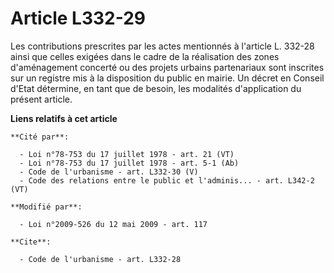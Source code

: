 # Article L332-29

Les contributions prescrites par les actes mentionnés à l'article L. 332-28 ainsi que celles exigées dans le cadre de la
réalisation des zones d'aménagement concerté ou des projets urbains partenariaux sont inscrites sur un registre mis à la
disposition du public en mairie. Un décret en Conseil d'Etat détermine, en tant que de besoin, les modalités d'application du
présent article.

**Liens relatifs à cet article**

	**Cité par**:

	  - Loi n°78-753 du 17 juillet 1978 - art. 21 (VT)
	  - Loi n°78-753 du 17 juillet 1978 - art. 5-1 (Ab)
	  - Code de l'urbanisme - art. L332-30 (V)
	  - Code des relations entre le public et l'adminis... - art. L342-2 (VT)

	**Modifié par**:

	  - Loi n°2009-526 du 12 mai 2009 - art. 117

	**Cite**:

	  - Code de l'urbanisme - art. L332-28
